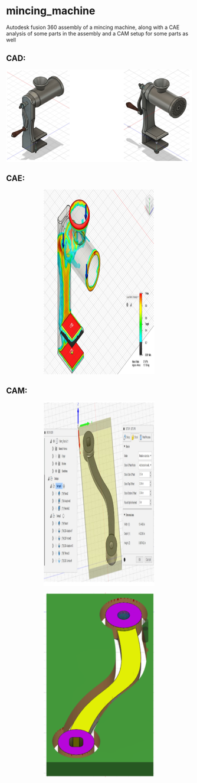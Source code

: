 # mincing_machine
Autodesk fusion 360 assembly of a mincing machine, along with a CAE analysis of some parts in the assembly and a CAM setup for some parts as well

## CAD:
<p align="center">
  <img src="images\CAD_Assembly.PNG" alt="alt text" width="600" height="250">
</p>

## CAE:
<p align="center">
  <img src="images\CAE_Sample.PNG" alt="alt text" width="300" height="500">
</p>

## CAM:
 <p align="center">
  <img src="images\CAM_sample_1.PNG" alt="alt text" width="300" height="500">
</p>

 <p align="center">
  <img src="images\CAM_sample_2.PNG" alt="alt text" width="300" height="500">
</p>


